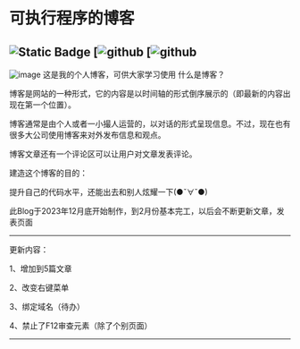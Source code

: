 # 可执行程序的博客
![Static Badge](https://img.shields.io/badge/https%3A%2F%2Fgithub.com%2Fexef-star?label=URL&labelColor=%23000000&color=%2331bdec)
[![github](https://img.shields.io/npm/dm/vue.svg)
[![github](https://img.shields.io/circleci/build/github/vuejs/vue/dev.svg)
---------------
![image](https://cdn.jsdelivr.net/gh/exef-star/hanta@main/db68ca89-eb23-4177-a3e9-ef9c82536e39.png)
这是我的个人博客，可供大家学习使用
什么是博客？

博客是网站的一种形式，它的内容是以时间轴的形式倒序展示的（即最新的内容出现在第一个位置）。

博客通常是由个人或者一小撮人运营的，以对话的形式呈现信息。不过，现在也有很多大公司使用博客来对外发布信息和观点。

博客文章还有一个评论区可以让用户对文章发表评论。

建造这个博客的目的：

提升自己的代码水平，还能出去和别人炫耀一下(●ˇ∀ˇ●)

此Blog于2023年12月底开始制作，到2月份基本完工，以后会不断更新文章，发表页面

---------------
更新内容：

1、增加到5篇文章

2、改变右键菜单

3、绑定域名（待办）

4、禁止了F12审查元素（除了个别页面）

---------------

